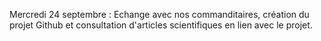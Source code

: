 Mercredi 24 septembre : Echange avec nos commanditaires, création du projet Github et consultation d'articles scientifiques en lien avec le projet.
